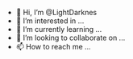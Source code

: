 - 👋 Hi, I’m @LightDarknes
- 👀 I’m interested in ...
- 🌱 I’m currently learning ...
- 💞️ I’m looking to collaborate on ...
- 📫 How to reach me ...

<!---
LightDarknes/LightDarknes is a ✨ special ✨ repository because its `README.md` (this file) appears on your GitHub profile.
You can click the Preview link to take a look at your changes.
--->
